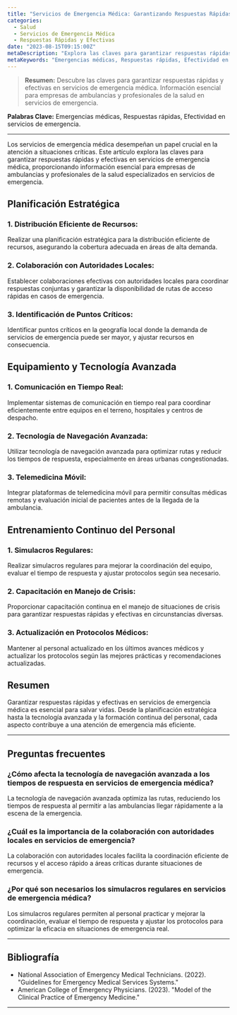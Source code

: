 ```yaml
---
title: "Servicios de Emergencia Médica: Garantizando Respuestas Rápidas y Efectivas"
categories:
  - Salud
  - Servicios de Emergencia Médica
  - Respuestas Rápidas y Efectivas
date: "2023-08-15T09:15:00Z"
metaDescription: "Explora las claves para garantizar respuestas rápidas y efectivas en servicios de emergencia médica. Información esencial para empresas de ambulancias y profesionales de la salud en servicios de emergencia."
metaKeywords: "Emergencias médicas, Respuestas rápidas, Efectividad en servicios de emergencia"
---
```


> **Resumen:** Descubre las claves para garantizar respuestas rápidas y efectivas en servicios de emergencia médica. Información esencial para empresas de ambulancias y profesionales de la salud en servicios de emergencia.

**Palabras Clave:** Emergencias médicas, Respuestas rápidas, Efectividad en servicios de emergencia.

---

Los servicios de emergencia médica desempeñan un papel crucial en la atención a situaciones críticas. Este artículo explora las claves para garantizar respuestas rápidas y efectivas en servicios de emergencia médica, proporcionando información esencial para empresas de ambulancias y profesionales de la salud especializados en servicios de emergencia.

## Planificación Estratégica

### 1. **Distribución Eficiente de Recursos:**
Realizar una planificación estratégica para la distribución eficiente de recursos, asegurando la cobertura adecuada en áreas de alta demanda.

### 2. **Colaboración con Autoridades Locales:**
Establecer colaboraciones efectivas con autoridades locales para coordinar respuestas conjuntas y garantizar la disponibilidad de rutas de acceso rápidas en casos de emergencia.

### 3. **Identificación de Puntos Críticos:**
Identificar puntos críticos en la geografía local donde la demanda de servicios de emergencia puede ser mayor, y ajustar recursos en consecuencia.

## Equipamiento y Tecnología Avanzada

### 1. **Comunicación en Tiempo Real:**
Implementar sistemas de comunicación en tiempo real para coordinar eficientemente entre equipos en el terreno, hospitales y centros de despacho.

### 2. **Tecnología de Navegación Avanzada:**
Utilizar tecnología de navegación avanzada para optimizar rutas y reducir los tiempos de respuesta, especialmente en áreas urbanas congestionadas.

### 3. **Telemedicina Móvil:**
Integrar plataformas de telemedicina móvil para permitir consultas médicas remotas y evaluación inicial de pacientes antes de la llegada de la ambulancia.

## Entrenamiento Continuo del Personal

### 1. **Simulacros Regulares:**
Realizar simulacros regulares para mejorar la coordinación del equipo, evaluar el tiempo de respuesta y ajustar protocolos según sea necesario.

### 2. **Capacitación en Manejo de Crisis:**
Proporcionar capacitación continua en el manejo de situaciones de crisis para garantizar respuestas rápidas y efectivas en circunstancias diversas.

### 3. **Actualización en Protocolos Médicos:**
Mantener al personal actualizado en los últimos avances médicos y actualizar los protocolos según las mejores prácticas y recomendaciones actualizadas.

## Resumen

Garantizar respuestas rápidas y efectivas en servicios de emergencia médica es esencial para salvar vidas. Desde la planificación estratégica hasta la tecnología avanzada y la formación continua del personal, cada aspecto contribuye a una atención de emergencia más eficiente.

---

## Preguntas frecuentes

### ¿Cómo afecta la tecnología de navegación avanzada a los tiempos de respuesta en servicios de emergencia médica?
La tecnología de navegación avanzada optimiza las rutas, reduciendo los tiempos de respuesta al permitir a las ambulancias llegar rápidamente a la escena de la emergencia.

### ¿Cuál es la importancia de la colaboración con autoridades locales en servicios de emergencia?
La colaboración con autoridades locales facilita la coordinación eficiente de recursos y el acceso rápido a áreas críticas durante situaciones de emergencia.

### ¿Por qué son necesarios los simulacros regulares en servicios de emergencia médica?
Los simulacros regulares permiten al personal practicar y mejorar la coordinación, evaluar el tiempo de respuesta y ajustar los protocolos para optimizar la eficacia en situaciones de emergencia real.

---

## Bibliografía

- National Association of Emergency Medical Technicians. (2022). "Guidelines for Emergency Medical Services Systems."
- American College of Emergency Physicians. (2023). "Model of the Clinical Practice of Emergency Medicine."

---
